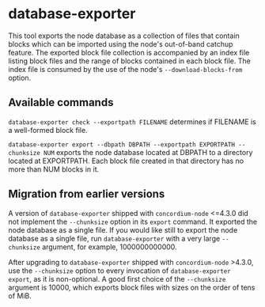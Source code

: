 # database-exporter

This tool exports the node database as a collection of files that contain blocks which can be
imported using the node's out-of-band catchup feature. The exported block file collection is
accompanied by an index file listing block files and the range of blocks contained in each block
file. The index file is consumed by the use of the node's `--download-blocks-from` option.

## Available commands

`database-exporter check --exportpath FILENAME` determines if FILENAME is a well-formed block file.

`database-exporter export --dbpath DBPATH --exportpath EXPORTPATH --chunksize NUM` exports the node
	database located at DBPATH to a directory located at EXPORTPATH. Each block file created in that
	directory has no more than NUM blocks in it.

## Migration from earlier versions

A version of `database-exporter` shipped with `concordium-node` <=4.3.0 did not implement the
`--chunksize` option in its `export` command. It exported the node database as a single file. If you
would like still to export the node database as a single file, run `database-exporter` with a very
large `--chunksize` argument, for example, 1000000000000.

After upgrading to `database-exporter` shipped with `concordium-node` >4.3.0, use the `--chunksize`
option to every invocation of `database-exporter export`, as it is non-optional. A good first choice
of the `--chunksize` argument is 10000, which exports block files with sizes on the order of tens of
MiB.

